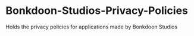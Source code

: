 # Bonkdoon-Studios-Privacy-Policies
Holds the privacy policies for applications made by Bonkdoon Studios
